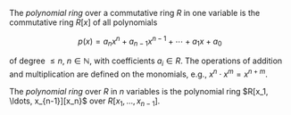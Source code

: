 The *polynomial ring* over a commutative ring $R$ in one variable is the commutative ring $R[x]$ of all polynomials

$$
p(x) = a_n x^n + a_{n-1} x^{n-1} + \cdots + a_1 x + a_0
$$

of degree $\leq n$, $n \in \mathbb{N}$, with coefficients $a_i \in R$. The operations of addition and multiplication are defined on the monomials, e.g., $x^n \cdot x^m = x^{n+m}$.

The *polynomial ring* over $R$ in $n$ variables is the polynomial ring $R[x_1, \ldots, x_{n-1}][x_n}$ over $R[x_1, \ldots, x_{n-1}]$.
